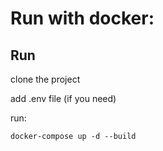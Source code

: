 # Run with docker:

## Run
clone the project

add .env file (if you need)

run:

`docker-compose up -d --build`
